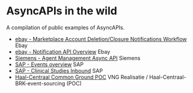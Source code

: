 # AsyncAPIs in the wild
A compilation of public examples of AsyncAPIs.

* [ebay - Marketplace Account Deletion/Closure Notifications Workflow](https://developer.ebay.com/marketplace-account-deletion) Ebay
* [ebay - Notification API Overview](https://developer.ebay.com/api-docs/commerce/notification/overview.html) Ebay
* [Siemens - Agent Management Async API](https://developer.siemens.com/insights-hub/docs/apis/connectivity-agentmanagement-async/api-agentmanagement-async-api.html) Siemens
* [SAP - Events overview](https://api.sap.com/content-type/Events/events/events) SAP
* [SAP - Clinical Studies Inbound](https://api.sap.com/event/EVENT_INBOUND_batches_clinicaltrialsstudies/resource) SAP
* [Haal-Centraal Common Ground POC](https://github.com/VNG-Realisatie/Haal-Centraal-BRK-event-sourcing/blob/master/specificatie/asyncapi.yaml) VNG Realisatie / Haal-Centraal-BRK-event-sourcing (POC)


  
